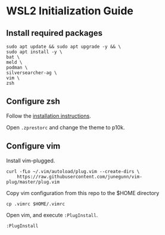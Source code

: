 # WSL2 Initialization Guide

## Install required packages

```shell
sudo apt update && sudo apt upgrade -y && \
sudo apt install -y \
bat \
meld \
podman \
silversearcher-ag \
vim \
zsh
```

## Configure zsh

Follow the [installation instructions](https://github.com/sorin-ionescu/prezto#installation).

Open `.zprestorc` and change the theme to p10k.

## Configure vim

Install vim-plugged.

```shell
curl -fLo ~/.vim/autoload/plug.vim --create-dirs \
    https://raw.githubusercontent.com/junegunn/vim-plug/master/plug.vim
```

Copy vim configuration from this repo to the $HOME directory

```shell
cp .vimrc $HOME/.vimrc
```

Open vim, and execute `:PlugInstall`.

```shell
:PlugInstall
```
